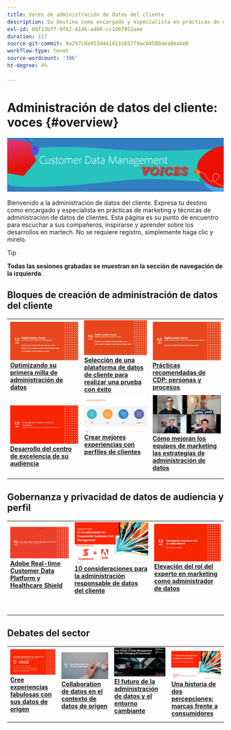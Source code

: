 ```yaml
---
title: Voces de administración de datos del cliente
description: Su destino como encargado y especialista en prácticas de marketing y técnicas de gestión de datos de clientes.  Esta página es su punto de encuentro para escuchar a sus compañeros, inspirarse y aprender sobre los desarrollos en martech.
exl-id: 09f13bff-9f62-4146-a400-cc1d6f952eee
duration: 117
source-git-commit: 9a297cda953d4414131657f9ac84580aea0eabeb
workflow-type: tm+mt
source-wordcount: '306'
ht-degree: 4%

---
```


# Administración de datos del cliente: voces {#overview}

<img alt="Voces de administración de datos del cliente" src="./assets/cdp-voices-banner.png" />

Bienvenido a la administración de datos del cliente. Expresa tu destino como encargado y especialista en prácticas de marketing y técnicas de administración de datos de clientes. Esta página es su punto de encuentro para escuchar a sus compañeros, inspirarse y aprender sobre los desarrollos en martech. No se requiere registro, simplemente haga clic y mírelo.

>[!TIP]
>
>**Todas las sesiones grabadas se muestran en la sección de navegación de la izquierda**.

## Bloques de creación de administración de datos del cliente

<table>
  <tr>
   <td>
      <a href="./cdm/first-mile.md">
      <img alt="Optimización de su primera milla de administración de datos" src="./assets/first-mile.png"/>
      </a>
      <div>
         <a href="./cdm/first-mile.md"><strong>Optimizando su primera milla de administración de datos</strong></a>
         <br/>
      </div>
   </td>
   <td>
      <a href="./cdm/cdp-success.md">
      <img alt="Selección de una plataforma de datos de cliente para realizar correctamente" src="./assets/cdp-success.png"/>
      </a>
      <div>
         <a href="./cdm/cdp-success.md"><strong>Selección de una plataforma de datos de cliente para realizar una prueba con éxito</strong></a>
         <br/>
      </div>
    </td>
    <td>
      <a href="./cdm/people-and-process.md">
      <img alt="Personas y procesos" src="./assets/people-and-process.png"/>
      </a>
      <div>
         <a href="./cdm/people-and-process.md"><strong>Prácticas recomendadas de CDP: personas y procesos</strong></a>
         <br/>
      </div>
    </td>
   </tr>
   <tr> 
   <td>
      <a href="./cdm/evolving-your-audience-center-of-excellence.md">
      <img alt="La evolución de su centro de excelencia de audiencia" src="./assets/evolving-your-audience-center-of-excellence.png"/>
      </a>
      <div>
         <a href="./cdm/evolving-your-audience-center-of-excellence.md"><strong>Desarrollo del centro de excelencia de su audiencia</strong></a>
         <br/>
      </div>
    </td>
   <td>
      <a href="./cdm/building-better-experiences-with-customer-profiles.md">
      <img alt="Creación de mejores experiencias con perfiles de clientes" src="./assets/building-better-experiences-with-customer-profiles.png"/>
      </a>
      <div>
         <a href="./cdm/building-better-experiences-with-customer-profiles.md"><strong>Crear mejores experiencias con perfiles de clientes</strong></a>
      </div>
      <p>
        <br/>
    </td>
   <td>
      <a href="./cdm/how-marketing-teams-are-improving-data-management-strategies.md">
      <img alt="Cómo los equipos de marketing mejoran las estrategias de administración de datos" src="./assets/how-marketing-teams-are-improving-data-management-strategies.png"/>
      </a>
      <div>
         <a href="./cdm/how-marketing-teams-are-improving-data-management-strategies.md"><strong>Cómo mejoran los equipos de marketing las estrategias de administración de datos</strong></a>
      </div>
      <p>
      </p>
    </td>
  </tr>
</table>

## Gobernanza y privacidad de datos de audiencia y perfil

<table>
  <tr>
   <td>
      <a href="./governance/healthcare-shield.md">
      <img alt="Adobe Real-time Customer Data Platform y Healthcare Shield" src="./assets/healthcare-shield.png"/>
      </a>
      <div>
         <a href="./governance/healthcare-shield.md"><strong>Adobe Real-time Customer Data Platform y Healthcare Shield</strong></a>
         <br/>
      </div>
      <p>
        <br/>
   </td> 
   <td>
      <a href="https://experienceleague.adobe.com/docs/platform-learn/tutorials/privacy/ten-considerations-for-responsible-customer-data-management.html">
      <img alt="10 consideraciones para la administración de datos del cliente responsable" src="./assets/ten-considerations-for-responsible-customer-data-management.png"/>
      </a>
      <div>
         <a href="https://experienceleague.adobe.com/docs/platform-learn/tutorials/privacy/ten-considerations-for-responsible-customer-data-management.html"><strong>10 consideraciones para la administración responsable de datos del cliente</strong></a>
         <br/>
      </div>
      <p>
        <br/>
    </td>
    <td>
      <a href="https://experienceleague.adobe.com/docs/platform-learn/tutorials/privacy/elevating-the-marketers-role-as-a-data-steward.html">
      <img alt="Elevación de la función del experto en marketing como administrador de datos" src="./assets/elevating-the-marketers-role-as-a-data-steward.png"/>
      </a>
      <div>
         <a href="https://experienceleague.adobe.com/docs/platform-learn/tutorials/privacy/elevating-the-marketers-role-as-a-data-steward.html"><strong>Elevación del rol del experto en marketing como administrador de datos</strong></a>
         <br/>
      </div>
      <p>
        <br/>
       </p>
    </td>
  </tr>
</table>

## Debates del sector

<table>
  <tr>
     <td>
      <a href="./industry/build-superb-experiences-with-your-first-party-data.md">
      <img alt="Cree experiencias magníficas con los datos de origen" src="./assets/build-superb-experiences-with-your-first-party-data.png"/>
      </a>
      <div>
         <a href="./industry/build-superb-experiences-with-your-first-party-data.md"><strong>Cree experiencias fabulosas con sus datos de origen</strong></a>
      </div>
      <p>
      </p>
    </td>
     <td>
      <a href="./industry/data-collaboration-in-the-first-party-data-context.md">
      <img alt="Data Collaboration en el contexto de datos de origen" src="./assets/data-collaboration-in-the-first-party-data-context.png"/>
      </a>
      <div>
         <a href="./industry/data-collaboration-in-the-first-party-data-context.md"><strong>Collaboration de datos en el contexto de datos de origen</strong></a>
      </div>
      <p>
      </p>
    </td>
     <td>
      <a href="./industry/the-future-of-data-management-and-the-changing-environment.md">
      <img alt="El futuro de la administración de datos y el entorno cambiante" src="./assets/the-future-of-data-management-and-the-changing-environment.png"/>
      </a>
      <div>
         <a href="./industry/the-future-of-data-management-and-the-changing-environment.md"><strong>El futuro de la administración de datos y el entorno cambiante</strong></a>
      </div>
      <p>
      </p>
    </td>
   <td>
      <a href="./industry/brands-vs-consumers.md">
      <img alt="Una historia de dos percepciones: marcas frente a consumidores" src="./assets/brands-vs-consumers.png"/>
      </a>
      <div>
         <a href="./industry/brands-vs-consumers.md"><strong>Una historia de dos percepciones: marcas frente a consumidores</strong></a>
         <br/>
      </div>
    </td>
  </tr>
</table>
